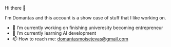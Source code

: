 Hi there 👋

I'm Domantas and this account is a show case of stuff that I like working on.

- 🔭 I’m currently working on finishing univeresity becoming entrepreneur
- 🌱 I’m currently learning AI development
- 📫 How to reach me: domantasmoisejevas@gmail.com
